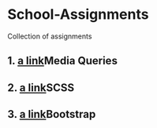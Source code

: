# School-Assignments

Collection of assignments

## 1. [a link](https://hampus17.github.io/School-Assignments/MediaQueries/)Media Queries
## 2. [a link](https://hampus17.github.io/School-Assignments/SCSS/)SCSS
## 3. [a link](https://hampus17.github.io/School-Assignments/Bootstrap/)Bootstrap
